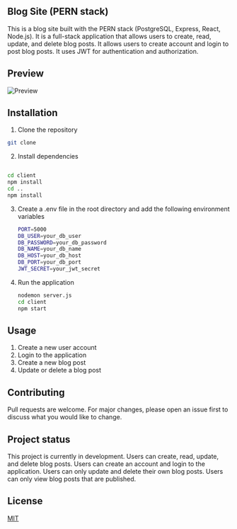 ## Blog Site (PERN stack)

This is a blog site built with the PERN stack (PostgreSQL, Express, React, Node.js). It is a full-stack application that allows users to create, read, update, and delete blog posts. It allows users to create account and login to post blog posts. It uses JWT for authentication and authorization.

## Preview

![Preview]()

## Installation

1. Clone the repository

```bash
git clone
```

2. Install dependencies

```bash

cd client
npm install
cd ..
npm install
```

3. Create a .env file in the root directory and add the following environment variables

    ```bash
    PORT=5000
    DB_USER=your_db_user
    DB_PASSWORD=your_db_password
    DB_NAME=your_db_name
    DB_HOST=your_db_host
    DB_PORT=your_db_port
    JWT_SECRET=your_jwt_secret
    ```

4. Run the application

    ```bash
    nodemon server.js
    cd client
    npm start
    ```

## Usage

1. Create a new user account
2. Login to the application
3. Create a new blog post
4. Update or delete a blog post

## Contributing

Pull requests are welcome. For major changes, please open an issue first to discuss what you would like to change.

## Project status

This project is currently in development. Users can create, read, update, and delete blog posts. Users can create an account and login to the application. Users can only update and delete their own blog posts. Users can only view blog posts that are published.

## License

[MIT](https://choosealicense.com/licenses/mit/)




````
